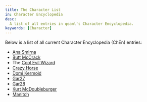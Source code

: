 ```yaml
---
title: The Character List
in: Character Encyclopedia
desc:
  A list of all entries in qeaml's Character Encyclopedia.
keywords: [Character]
---
```


Below is a list of all current Character Encyclopedia (ChEn) entries:

* [Ana Smirna]
* [Butt McCrack]
* The [Cool Evil Wizard]
* [Crazy Horse]
* [Domi Kermoid]
* [Gar27]
* [Gar28]
* [Kurt McDoubleburger]
* [Manitch]

[Ana Smirna]: /character/AnaSmirna
[Butt McCrack]: /character/ButtMcCrack
[Cool Evil Wizard]: /character/CoolEvilWizard
[Crazy Horse]: /character/CrazyHorse
[Domi Kermoid]: /character/DomiKermoid
[Gar27]: /character/Gar27
[Gar28]: /character/Gar28
[Kurt McDoubleburger]: /character/KurtMcDoubleburger
[Manitch]: /character/Manitch
